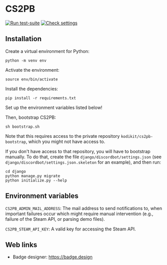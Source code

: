 # CS2PB

[![Run test-suite](https://github.com/kodikit/cs2pb/actions/workflows/django-tests.yaml/badge.svg)](https://github.com/kodikit/cs2pb/actions/workflows/django-tests.yaml)
[![Check settings](https://github.com/kodikit/cs2pb/actions/workflows/check-settings.yaml/badge.svg)](https://github.com/kodikit/cs2pb/actions/workflows/check-settings.yaml)

## Installation

Create a virtual environment for Python:
```
python -m venv env
```

Activate the environment:
```
source env/bin/activate
```

Install the dependencies:
```
pip install -r requirements.txt
```

Set up the environment variables listed below!

Then, bootstrap CS2PB:
```
sh bootstrap.sh
```
Note that this requires access to the private repository `kodikit/cs2pb-bootstrap`, which you might not have access to.

If you don't have access to that repository, you will have to bootstrap manually. To do that, create the file `django/discordbot/settings.json` (see `django/discordbot/settings.json.skeleton` for an example), and then run:
```
cd django
python manage.py migrate
python initialize.py --help
```

## Environment variables

`CS2PB_ADMIN_MAIL_ADDRESS`: The mail address to send notifications to, when important failures occur which might require manual intervention (e.g., failure of the Steam API, or parsing demo files).

`CS2PB_STEAM_API_KEY`: A valid key for accessing the Steam API.

## Web links

- Badge designer: <https://badge.design>
